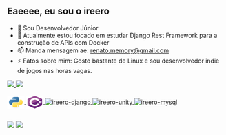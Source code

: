 ## Eaeeee, eu sou o ireero

- 🔭 Sou Desenvolvedor Júnior
- 🌱 Atualmente estou focado em estudar Django Rest Framework para a construção de APIs com Docker
- 📫 Manda mensagem ae: renato.memory@gmail.com
- ⚡ Fatos sobre mim: Gosto bastante de Linux e sou desenvolvedor indie de jogos nas horas vagas.

<div>
  <a href="https://github.com/ireero">
  <img height="180em" width=""45%" src="https://github-readme-stats.vercel.app/api?username=ireero&show_icons=true&theme=dark&include_all_commits=true&count_private=true"/>
  <img height="180em" width=""45%" src="https://github-readme-stats.vercel.app/api/top-langs/?username=ireero&layout=compact&langs_count=7&theme=dark"/>
</div>

<div style="display: inline_block"><br>
  <img align="center" alt="ireero-Python" height="30" width="40" src="https://raw.githubusercontent.com/devicons/devicon/master/icons/python/python-original.svg">
  <img align="center" alt="ireero-Csharp" height="30" width="40" src="https://raw.githubusercontent.com/devicons/devicon/master/icons/csharp/csharp-original.svg">
  <img align="center" alt="ireero-django" height="30" width="40" src="https://cdn.jsdelivr.net/gh/devicons/devicon/icons/django/django-plain.svg" />
  <img align="center" alt="ireero-unity" height="30" width="40" src="https://cdn.jsdelivr.net/gh/devicons/devicon/icons/unity/unity-original.svg" />
  <img align="center" alt="ireero-mysql" height="30" width="40" src="https://cdn.jsdelivr.net/gh/devicons/devicon/icons/mysql/mysql-original.svg" />
</div>

##

<div>
  <a href="https://instagram.com/reenato_rf" target="_blank"><img src="https://img.shields.io/badge/-Instagram-%23E4405F?style=for-the-badge&logo=instagram&logoColor=white" target="_blank"></a>
  <a href="https://www.linkedin.com/in/renato-rodrigues-92b508199/" target="_blank"><img src="https://img.shields.io/badge/-LinkedIn-%230077B5?style=for-the-badge&logo=linkedin&logoColor=white" target="_blank"></a> 
</div>
